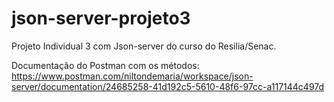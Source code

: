 # json-server-projeto3
Projeto Individual 3 com Json-server do curso do Resilia/Senac.

Documentação do Postman com os métodos:
https://www.postman.com/niltondemaria/workspace/json-server/documentation/24685258-41d192c5-5610-48f6-97cc-a117144c497d
